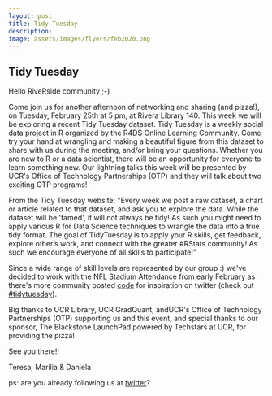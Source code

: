 ```yaml
---
layout: post
title: Tidy Tuesday
description: 
image: assets/images/flyers/feb2020.png
---
```


## Tidy Tuesday

Hello RiveRside community ;-)

Come join us for another afternoon of networking and sharing (and pizza!), on Tuesday, February 25th at 5 pm, at Rivera Library 140. This week we will be exploring a recent Tidy Tuesday dataset. Tidy Tuesday is a weekly social data project in R organized by the R4DS Online Learning Community. Come try your hand at wrangling and making a beautiful figure from this dataset to share with us during the meeting, and/or bring your questions. Whether you are new to R or a data scientist, there will be an opportunity for everyone to learn something new. Our lightning talks this week will be presented by UCR's Office of Technology Partnerships (OTP) and they will talk about two exciting OTP programs!

From the Tidy Tuesday website:
"Every week we post a raw dataset, a chart or article related to that dataset, and ask you to explore the data. While the dataset will be 'tamed', it will not always be tidy! As such you might need to apply various R for Data Science techniques to wrangle the data into a true tidy format. The goal of TidyTuesday is to apply your R skills, get feedback, explore other’s work, and connect with the greater #RStats community! As such we encourage everyone of all skills to participate!"

Since a wide range of skill levels are represented by our group :) we've decided to work with the NFL Stadium Attendance from early February as there's more community posted [code](https://github.com/rfordatascience/tidytuesday/blob/master/data/2020/2020-02-04/readme.md) for inspiration on twitter (check out [#tidytuesday](https://twitter.com/search?q=%23tidytuesday&src=typed_query)).


Big thanks to UCR Library, UCR GradQuant, andUCR's Office of Technology Partnerships (OTP) supporting us and this event, and special thanks to our sponsor, The Blackstone LaunchPad powered by Techstars at UCR, for providing the pizza!

See you there!!

Teresa, Marilia & Daniela

ps: are you already following us at [twitter](https://twitter.com/RLadiesRiversd)?